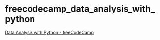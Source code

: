 # freecodecamp_data_analysis_with_python
[Data Analysis with Python - freeCodeCamp](https://www.freecodecamp.org/learn/data-analysis-with-python)
